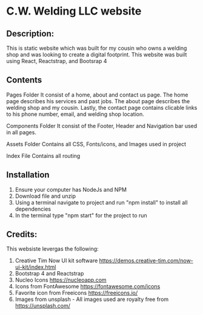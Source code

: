 # C.W. Welding LLC website

## Description:

This is static website which was built for my cousin who owns a welding shop and was looking to create a digital footprint. This website was built using React, Reactstrap, and Bootsrap 4

## Contents

Pages Folder
It consist of a home, about and contact us page.
The home page describes his services and past jobs. The about page describes the welding shop and my cousin. Lastly, the contact page contains clicable links to his phone number, email, and welding shop location.

Components Folder
It consist of the Footer, Header and Navigation bar used in all pages.

Assets Folder
Contains all CSS, Fonts/icons, and Images used in project

Index File
Contains all routing

## Installation

1. Ensure your computer has NodeJs and NPM
2. Download file and unzip
3. Using a terminal navigate to project and run "npm install" to install all dependencies
4. In the terminal type "npm start" for the project to run

## Credits:

This websiste levergas the following:

1. Creative Tim Now UI kit software https://demos.creative-tim.com/now-ui-kit/index.html
2. Bootstrap 4 and Reactstrap
3. Nucleo Icons https://nucleoapp.com
4. Icons from FontAwesome https://fontawesome.com/icons
5. Favorite icon from Freeicons https://freeicons.io/
6. Images from unsplash - All images used are royalty free from https://unsplash.com/
